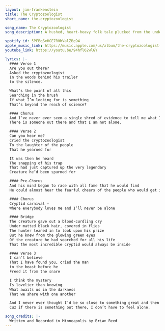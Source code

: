 ```yaml
---
layout: jim-frankenstein
title: The Cryptozoologist
short_name: the-cryptozoologist

song_name: The Cryptozoologist
song_description: A hushed, heart-heavy folk tale plucked from the underbrush on a weathered tenor guitar. It drifts like smoke through the trees, telling the story of a man searching for something unreal and finding something even rarer. Part campfire myth, part confession, it’s a quiet hymn for the outcasts, the seekers, and anyone who’s ever longed to be known by something stranger than themselves.

spotify_id: 5PFBqSxHGE7R0hValZBg94
apple_music_link: https://music.apple.com/us/album/the-cryptozoologist-single/1704963980
youtube_link: https://youtu.be/94hfl62wlGY

lyrics: |-
  #### Verse 1
  Are you out there?
  Asked the cryptozoologist
  In the woods behind his trailer
  to the silence.

  What’s the point of all this
  Searching in the brush
  If what I’m looking for is something
  That’s beyond the reach of science?

  #### Chorus
  And I’ve never ever seen a single shred of evidence to tell me what I wanna know –
  There is someone out there and that I am not alone.

  #### Verse 2
  Can you hear me?
  Cried the cryptozoologist
  To the laughter of the people
  That he yearned for

  It was then he heard
  The snapping of his trap
  That had just captured up the very legendary
  Creature he’d been spurned for

  #### Pre-Chorus
  And his mind began to race with all fame that he would find
  He could almost hear the fearful cheers of the people who would get in line for his

  #### Chorus
  Cryptid carnival –
  Where everybody loves me and I’ll never be alone

  #### Bridge
  The creature gave out a blood-curdling cry
  Under matted black hair, covered in flies
  The hunter leaned in to look upon his prize
  But he knew from the glowing green eyes
  Of the creature he had searched for all his life
  That the most incredible cryptid would always be inside

  #### Verse 3
  I can’t believe
  That I have found you, cried the man
  to the beast before he
  Freed it from the snare

  I think the mystery
  Is lovelier than knowing
  What awaits us in the darkness
  That we share with one another

  And I never ever thought I’d be so close to something great and then I’d have to let it go
  Cuz if there is something out there, I don’t have to feel alone.

song_credits: |-
  Written and Recorded in Minneapolis by Brian Reed
---
```


